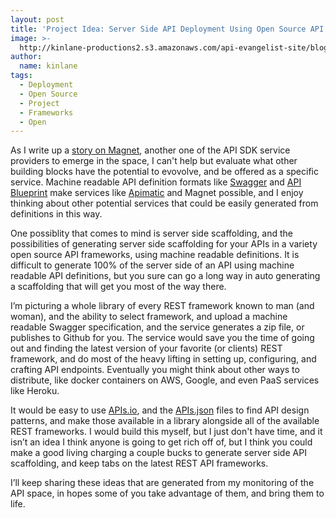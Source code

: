 ```yaml
---
layout: post
title: 'Project Idea: Server Side API Deployment Using Open Source API Frameworks'
image: >-
  http://kinlane-productions2.s3.amazonaws.com/api-evangelist-site/blog/bw-stack-api-frameworks.png
author:
  name: kinlane
tags:
  - Deployment
  - Open Source
  - Project
  - Frameworks
  - Open
---
```

As I write up a [story on Magnet](http://apievangelist.com/2014/11/03/the-expanding-api-universe-more-api-sdk-focused-services-emerge/), another one of the API SDK service providers to emerge in the space, I can't help but evaluate what other building blocks have the potential to evovolve, and be offered as a specific service. Machine readable API definition formats like [Swagger](http://bitly.com/1tnYxV8) and [API Blueprint](http://bit.ly/1cl8tCc) make services like [Apimatic](http://bit.ly/1qnXcI0) and Magnet possible, and I enjoy thinking about other potential services that could be easily generated from definitions in this way.

One possiblity that comes to mind is server side scaffolding, and the possibilities of generating server side scaffolding for your APIs in a variety open source API frameworks, using machine readable definitions. It is difficult to generate 100% of the server side of an API using machine readable API definitions, but you sure can go a long way in auto generating a scaffolding that will get you most of the way there.

I’m picturing a whole library of every REST framework known to man (and woman), and the ability to select framework, and upload a machine readable Swagger specification, and the service generates a zip file, or publishes to Github for you. The service would save you the time of going out and finding the latest version of your favorite (or clients) REST framework, and do most of the heavy lifting in setting up, configuring, and crafting API endpoints. Eventually you might think about other ways to distribute, like docker containers on AWS, Google, and even PaaS services like Heroku.

It would be easy to use [APIs.io](http://apis.io), and the [APIs.json](http://apisjson.org) files to find API design patterns, and make those available in a library alongside all of the available REST frameworks. I would build this myself, but I just don't have time, and it isn’t an idea I think anyone is going to get rich off of, but I think you could make a good living charging a couple bucks to generate server side API scaffolding, and keep tabs on the latest REST API frameworks.

I’ll keep sharing these ideas that are generated from my monitoring of the API space, in hopes some of you take advantage of them, and bring them to life.